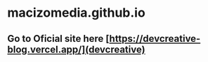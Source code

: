 # macizomedia.github.io

## Go to Oficial site here [https://devcreative-blog.vercel.app/](devcreative)